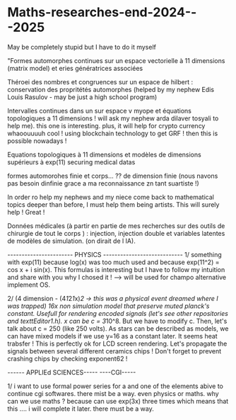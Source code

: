 # Maths-researches-end-2024---2025
May be completely stupid but I have to do it myself

"Formes automorphes continues sur un espace vectorielle à 11 dimensions (matrix model) et
eries génératrices associées

Théroei des nombres et congruences sur un espace de hilbert : conservation des 
propritétés automorphes (helped by my nephew Edis Louis Rasulov - may be just a high school program)

Intervalles continues dans un sur espace v myope et équations topologiques a 11 dimensions ! will ask my nephew arda dilaver tosyali to help me). this one is interesting. plus, it will help for crypto currency 
whaoouuuuh cool ! using blockchain technology to get GRF ! then this is possible nowadays !

Equations topologiques à 11 dimensions et modèles de dimensions supérieurs à exp(11)
securing medical datas

formes automorohes finie et corps... ?? de dimension finie (nous navons pas besoin dinfinie grace a ma reconnaissance zn tant suartiste !)

In order ro help my nephews and my niece come back to mathematical topics deeper than before, I must help them being artists.
This will surely help ! Great !


Données médicales (à partir en partie de mes recherches sur des outils de chirurgie de tout le corps ) :
injection, injection double et variables latentes de modèles de simulation.  (on dirait de l IA).


----------------------- PHYSICS ----------------------------
 1/ something with exp(11) because log(x) was too much used and because exp(11^2) = cos x + i sin(x).
 This formulas is interesting but I have to follow my intuition and share with you why I chosed it !
 --> will be used for champo alternative implement OS.


 2/ (4 dimension - (4*1*2*1*x)*2 -> this was a physical event dreamed where I was trapped)
 16x non simulation model that preserve muted
 planck's constant. Usefull for rendering encoded signals (let's see other repositories and texttEditor1.h). x can be c = 3*10^8.
 But we have to modify c. Then, let's talk about c = 250 (like 250 volts). As stars can be described as models,
 we can have mixed models if we use y=16 as a constant later. It seems heat trabsfer ! This is perfectly ok for LCD screen rendering.
 Let's propagate the signals between several different ceramics chips ! Don't forget to prevent crashing chips by checking exponent62 !


 ------ APPLIEd SCIENCES-----
 ----CGI-----

 1/ i want to use formal power series for a and one of the elements abive to continue cgi softwares. there mist be a way. even physics or maths. why can we use maths ? because can use exp(3x) three times which means that this .... i will complete it later. there must be a way.
